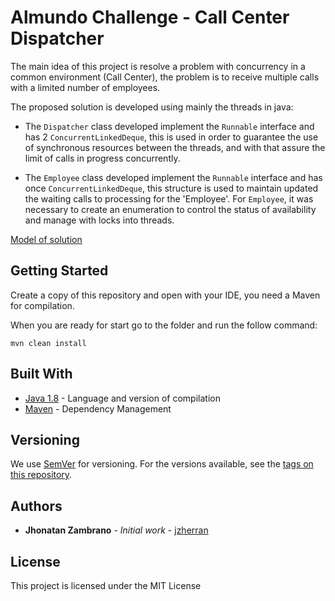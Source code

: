 # Almundo Challenge - Call Center Dispatcher

The main idea of this project is resolve a problem with concurrency in a common environment (Call Center), the problem is to receive multiple calls with a limited number of employees.

The proposed solution is developed using mainly the threads in java:

- The `Dispatcher` class developed implement the `Runnable` interface and has 2 `ConcurrentLinkedDeque`, this is used in order to guarantee the use of synchronous resources between the threads, and with that assure the limit of calls in progress concurrently.

- The `Employee` class developed implement the `Runnable` interface and has once `ConcurrentLinkedDeque`, this structure is used to maintain updated the waiting calls to processing for the 'Employee'. For `Employee`, it was necessary to create an enumeration to control the status of availability and manage with locks into threads.

[Model of solution](/info/model.png)

## Getting Started

Create a copy of this repository and open with your IDE, you need a Maven for compilation.

When you are ready for start go to the folder and run the follow command:

```
mvn clean install
```

## Built With

* [Java 1.8](https://java.com/) - Language and version of compilation
* [Maven](https://maven.apache.org/) - Dependency Management

## Versioning

We use [SemVer](http://semver.org/) for versioning. For the versions available, see the [tags on this repository](https://github.com/your/project/tags). 

## Authors

* **Jhonatan Zambrano** - *Initial work* - [jzherran](https://github.com/jzherran)

## License

This project is licensed under the MIT License
